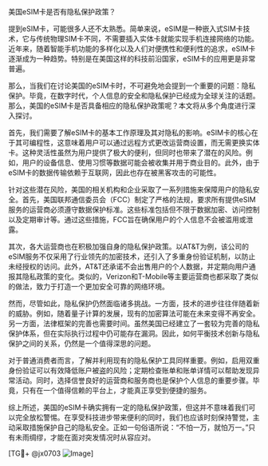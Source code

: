 美国eSIM卡是否有隐私保护政策？

提到eSIM卡，可能很多人还不太熟悉。简单来说，eSIM是一种嵌入式SIM卡技术，它与传统物理SIM卡不同，不需要插入实体卡就能实现手机连接网络的功能。近年来，随着智能手机功能的多样化以及人们对便携性和便利性的追求，eSIM卡逐渐成为一种趋势。特别是在美国这样的科技前沿国家，eSIM卡的应用更是非常普遍。

那么，当我们在讨论美国的eSIM卡时，不可避免地会提到一个重要的问题：隐私保护。毕竟，在数字时代，个人信息的安全和隐私保护已经成为全球关注的话题。那么，美国的eSIM卡是否具备相应的隐私保护政策呢？本文将从多个角度进行深入探讨。

首先，我们需要了解eSIM卡的基本工作原理及其对隐私的影响。eSIM卡的核心在于其可编程性，这意味着用户可以通过远程方式更改运营商设置，而无需更换实体卡。这种灵活性虽然为用户提供了极大的便利，但同时也带来了潜在的风险。例如，用户的设备信息、使用习惯等数据可能会被收集并用于商业目的。此外，由于eSIM卡的数据传输依赖于互联网，因此也存在被黑客攻击的可能性。

针对这些潜在风险，美国的相关机构和企业采取了一系列措施来保障用户的隐私安全。首先，美国联邦通信委员会（FCC）制定了严格的法规，要求所有提供eSIM服务的运营商必须遵守数据保护标准。这些标准包括但不限于数据加密、访问控制以及定期审计等。通过这些措施，FCC旨在确保用户的个人信息不会被滥用或泄露。

其次，各大运营商也在积极加强自身的隐私保护政策。以AT&T为例，该公司的eSIM服务不仅采用了行业领先的加密技术，还引入了多重身份验证机制，以防止未经授权的访问。此外，AT&T还承诺不会出售用户的个人数据，并定期向用户通报其隐私政策的变化。类似的，Verizon和T-Mobile等主要运营商也都采取了类似的做法，致力于打造一个更加安全可靠的网络环境。

然而，尽管如此，隐私保护仍然面临诸多挑战。一方面，技术的进步往往伴随着新的威胁。例如，随着量子计算的发展，现有的加密算法可能在未来变得不再安全。另一方面，法律框架的完善也需要时间。虽然美国已经建立了一套较为完善的隐私保护体系，但在实际执行过程中仍可能存在漏洞。因此，如何平衡技术创新与隐私保护之间的关系，仍然是一个值得深思的问题。

对于普通消费者而言，了解并利用现有的隐私保护工具同样重要。例如，启用双重身份验证可以有效降低账户被盗的风险；定期检查账单和账单详情可以帮助发现异常活动。同时，选择信誉良好的运营商和服务商也是保护个人信息的重要步骤。毕竟，只有在一个值得信赖的平台上，才能真正享受到便捷的服务。

综上所述，美国的eSIM卡确实拥有一定的隐私保护政策，但这并不意味着我们可以完全放松警惕。在享受科技进步带来便利的同时，我们也应该时刻保持警觉，主动采取措施保护自己的隐私安全。正如一句俗语所说：“不怕一万，就怕万一。”只有未雨绸缪，才能在面对突发情况时从容应对。

[TG💪+ @jx0703 ![Image](https://github.com/user-attachments/assets/dbca1d08-cadb-493c-b0ec-ad6f7a83f270)]